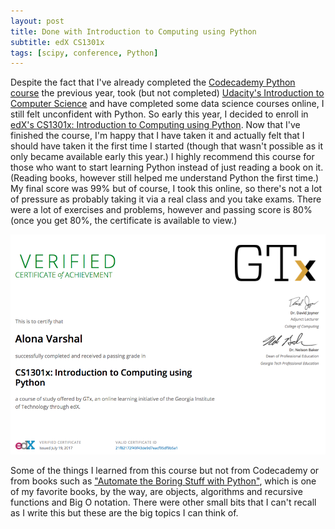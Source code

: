 ```yaml
---
layout: post
title: Done with Introduction to Computing using Python
subtitle: edX CS1301x
tags: [scipy, conference, Python]
---
```


Despite the fact that I've already completed the [Codecademy Python course](https://www.codecademy.com/learn/python) the previous year, took (but not completed) [Udacity's Introduction to Computer Science](https://www.udacity.com/course/intro-to-computer-science--cs101) and have completed some data science courses online, I still felt unconfident with Python. So early this year, I decided to enroll in [edX's CS1301x: Introduction to Computing using Python](https://www.edx.org/course/introduction-computing-using-python-gtx-cs1301x). Now that I've finished the course, I'm happy that I have taken it and actually felt that I should have taken it the first time I started (though that wasn't possible as it only became available early this year.) I highly recommend this course for those who want to start learning Python instead of just reading a book on it. (Reading books, however still helped me understand Python the first time.) My final score was 99% but of course, I took this online, so there's not a lot of pressure as probably taking it via a real class and you take exams. There were a lot of exercises and problems, however and passing score is 80% (once you get 80%, the certificate is available to view.)

![](/img/cs1301x.png)

Some of the things I learned from this course but not from Codecademy or from books such as ["Automate the Boring Stuff with Python"](https://automatetheboringstuff.com/), which is one of my favorite books, by the way, are objects, algorithms and recursive functions and Big O notation. There were other small bits that I can't recall as I write this but these are the big topics I can think of.